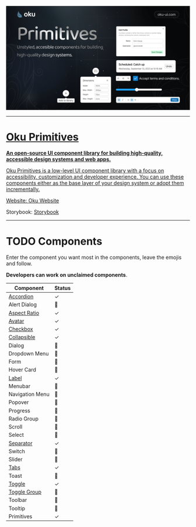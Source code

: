 <a href="https://oku-ui.com">
  <img alt="Oku UI hero image" src="https://github.com/oku-ui/primitives/blob/main/.github/assets/primitives-cover.png?raw=true"
</a>

---

# Oku Primitives

**An open-source UI component library for building high-quality, accessible design systems and web apps.**

Oku Primitives is a low-level UI component library with a focus on accessibility, customization and developer experience. You can use these components either as the base layer of your design system or adopt them incrementally.

Website: [Oku Website](https://oku-ui.com)

Storybook: [Storybook](https://vue-primitives.netlify.app)

---

# TODO Components

Enter the component you want most in the components, leave the emojis and follow.

**Developers can work on unclaimed components**.

| Component                                                                                      | Status |
| ---------------------------------------------------------------------------------------------- | ------ |
| [Accordion](https://vue-primitives.netlify.app/?path=/story/components-accordion--single)      | ✓      |
| Alert Dialog                                                                                   | 🚧     |
| [Aspect Ratio](https://vue-primitives.netlify.app/?path=/story/components-aspectratio--styled) | ✓      |
| [Avatar](https://vue-primitives.netlify.app/?path=/story/components-avatar--styled)            | ✓      |
| [Checkbox](https://vue-primitives.netlify.app/?path=/story/components-checkbox--styled)        | ✓      |
| [Collapsible](https://vue-primitives.netlify.app/?path=/story/components-collapsible--styled)  | ✓      |
| Dialog                                                                                         | 🚧     |
| Dropdown Menu                                                                                  | 🚧     |
| Form                                                                                           | 🚧     |
| Hover Card                                                                                     | 🚧     |
| [Label](https://vue-primitives.netlify.app/?path=/story/components-label--styled)              | ✓      |
| Menubar                                                                                        | 🚧     |
| Navigation Menu                                                                                | 🚧     |
| Popover                                                                                        | 🚧     |
| Progress                                                                                       | 🚧     |
| Radio Group                                                                                    | 🚧     |
| Scroll                                                                                         | 🚧     |
| Select                                                                                         | 🚧     |
| [Separator](https://vue-primitives.netlify.app/?path=/story/components-separator--styled)      | ✓      |
| Switch                                                                                         | 🚧     |
| Slider                                                                                         | 🚧     |
| [Tabs](https://vue-primitives.netlify.app/?path=/story/components-tabs--styled)                | ✓      |
| Toast                                                                                          | 🚧     |
| [Toggle](https://vue-primitives.netlify.app/?path=/story/components-toggle--styled)            | ✓      |
| [Toggle Group](https://vue-primitives.netlify.app/?path=/story/components-togglegroup--single) | 🚧     |
| Toolbar                                                                                        | 🚧     |
| Tooltip                                                                                        | 🚧     |
| Primitives                                                                                     | ✓      |
